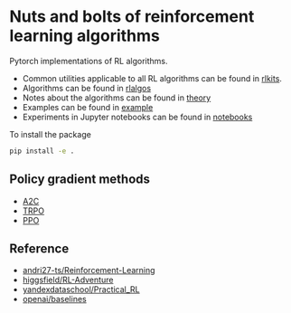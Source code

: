 # Nuts and bolts of reinforcement learning algorithms

Pytorch implementations of RL algorithms. 
* Common utilities applicable to all RL algorithms can be found in [rlkits](rlkits).
* Algorithms can be found in [rlalgos](rlalgos)
* Notes about the algorithms can be found in [theory](theory)
* Examples can be found in [example](./examples)
* Experiments in Jupyter notebooks can be found in [notebooks](./notebooks)


To install the package
```sh
pip install -e .
```


## Policy gradient methods
* [A2C](rlalgos/A2C/a2c.py)
* [TRPO](rlalgos/TRPO/trpo.py)
* [PPO](rlalgos/PPO/ppo.py)


## Reference
* [andri27-ts/Reinforcement-Learning](https://github.com/andri27-ts/Reinforcement-Learning)
* [higgsfield/RL-Adventure](https://github.com/higgsfield/RL-Adventure)
* [yandexdataschool/Practical_RL](https://github.com/yandexdataschool/Practical_RL)
* [openai/baselines](https://github/com/openai/baselines)






